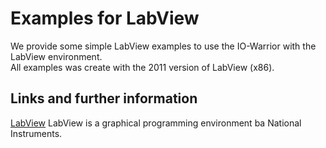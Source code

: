 # Examples for LabView
We provide some simple LabView examples to use the IO-Warrior with the LabView environment.  
All examples was create with the 2011 version of LabView (x86).

## Links and further information
[LabView](https://www.ni.com/de-de/shop/labview.html) LabView is a graphical programming environment ba National Instruments.